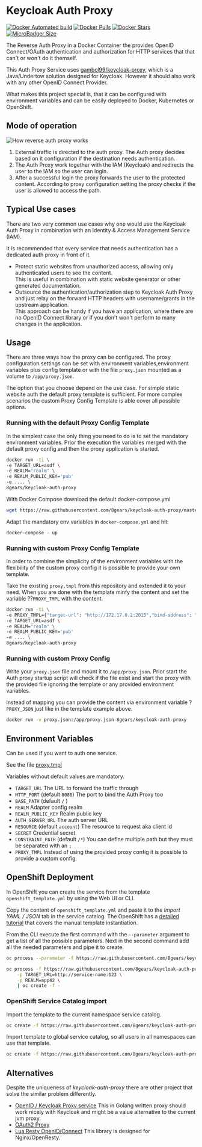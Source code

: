 # Keycloak Auth Proxy

[![Docker Automated build](https://img.shields.io/docker/automated/8gears/keycloak-auth-proxy.svg?style=flat-square)](https://hub.docker.com/r/8gears/keycloak-auth-proxy/)
[![Docker Pulls](https://img.shields.io/docker/pulls/8gears/keycloak-auth-proxy.svg?style=flat-square)](https://hub.docker.com/r/8gears/keycloak-auth-proxy/)
[![Docker Stars](https://img.shields.io/docker/stars/8gears/keycloak-auth-proxy.svg?style=flat-square)](https://hub.docker.com/r/8gears/keycloak-auth-proxy/)
[![MicroBadger Size](https://img.shields.io/microbadger/image-size/8gears/keycloak-auth-proxy.svg?style=flat-square)](https://hub.docker.com/r/8gears/keycloak-auth-proxy/)

The Reverse Auth Proxy in a Docker Container the provides OpenID Connect/OAuth authentication and authorization for HTTP services that that can't or won't do it themself.

This Auth Proxy Service uses [gambol99/keycloak-proxy](https://github.com/gambol99/keycloak-proxy), which is a Java/Undertow solution designed for Keycloak. However it should also work with any other OpenID Connect Provider.

What makes this project special is, that it can be configured with environment variables and can be easily deployed to Docker, Kubernetes or OpenShift.

## Mode of operation

![How reverse auth proxy works][prx_diag]

1. External traffic is directed to the auth proxy. The Auth proxy decides based on it configuration if the destination needs authentication.
2. The Auth Proxy work together with the IAM (Keycloak) and redirects the user to the IAM so the user can login.
3. After a successful login the proxy forwards the user to the protected content. According to proxy configuration setting the proxy checks if the user is allowed to access the path.

## Typical Use cases

There are two very common use cases why one would use the Keycloak Auth Proxy in combination with an Identity & Access Management Service (IAM).

It is recommended that every service that needs authentication has a dedicated auth proxy in front of it.

- Protect static websites from unauthorized access, allowing only authenticated users to see the content.  
  This is useful in combination with static website generator or other generated documentation.
- Outsource the authentication/authorization step to Keycloak Auth Proxy and just relay on the forward HTTP headers with username/grants in the upstream application.  
  This approach can be handy if you have an application, where there are no OpenID Connect library or if you don't won't perform to many changes in the application.

## Usage

There are three ways how the proxy can be configured.
The proxy configuration settings can be set with environment variables,environment variables plus config template or with the file `proxy.json` mounted as a volume to `/app/proxy.json`.

The option that you choose depend on the use case. For simple static website auth the default proxy template is sufficient. For more complex scenarios the custom Proxy Config Template is able cover all possible options.

### Running with the default Proxy Config Template

In the simplest case the only thing you need to do is to set the mandatory environment variables. Prior the execution the variables merged with the default proxy config and then the proxy application is started.

```sh
docker run -ti \
-e TARGET_URL=asdf \
-e REALM="realm" \
-e REALM_PUBLIC_KEY='pub'
-e .... \
8gears/keycloak-auth-proxy
```

With Docker Compose download the default docker-compose.yml

```sh
wget https://raw.githubusercontent.com/8gears/keycloak-auth-proxy/master/docker-compose.yml
```

Adapt the mandatory env variables in `docker-compose.yml` and hit:

```sh
docker-compose - up
```

### Running with custom Proxy Config Template

In order to combine the simplicity of the environment variables with the flexibility of the custom proxy config it is possible to provide your own template.

Take the existing `proxy.tmpl` from this repository and extended it to your need.
When you are done with the template minfy the content and set the variable ??`PROXY_TMPL` with the content.

```sh
docker run -ti \
-e PROXY_TMPL={"target-url": "http://172.17.0.2:2015","bind-address": "0.0.0.0", ....
-e TARGET_URL=asdf \
-e REALM="realm" \
-e REALM_PUBLIC_KEY='pub'
-e .... \
8gears/keycloak-auth-proxy
```

### Running with custom Proxy Config

Write your `proxy.json` file and mount it to `/app/proxy.json`. Prior start the Auth proxy startup script will check if the file exist and start the proxy with the provided file ignoring the template or any provided environment variables.

Instead of mapping you can provide the content via environment variable ?`PROXY_JSON` just like in the template example above.

```sh
docker run -v proxy.json:/app/proxy.json 8gears/keycloak-auth-proxy
```

## Environment Variables

Can be used if you want to auth one service.

See the file [proxy.tmpl](proxy.tmpl)

Variables without default values are mandatory.

- `TARGET_URL` The URL to forward the traffic through
- `HTTP_PORT` (default `8080`) The port to bind the Auth Proxy too
- `BASE_PATH` (default `/` )
- `REALM` Adapter config realm
- `REALM_PUBLIC_KEY` Realm public key
- `AUTH_SERVER_URL` The auth server URL
- `RESOURCE` (default `account`) The resource to request aka client id
- `SECRET` Credential secret
- `CONSTRAINT_PATH` (default `/*`) You can define multiple path but they must be separated with an `;`
- `PROXY_TMPL` Instead of using the provided proxy config it is possible to provide a custom config.

## OpenShift Deployment

In OpenShift you can create the service from the template `openshift_template.yml` by using the Web UI or CLI.

Copy the content of `openshift_template.yml` and paste it to the _Import YAML / JSON_ tab in the service catalog.
The OpenShift has a [detailed tutorial]([create_from_ui]) that covers the manual template instantiation.

From the CLI execute the first command with the `--parameter` argument to get a list of all the possible parameters.
Next in the second command add all the needed parameters and pipe it to create.

```sh
oc process --parameter -f https://raw.githubusercontent.com/8gears/keycloak-auth-proxy/master/openshift_template.yml

oc process -f https://raw.githubusercontent.com/8gears/keycloak-auth-proxy/master/openshift_template.yml \
    -p TARGET_URL=http://service-name:123 \
    -p REALM=app42 \
    | oc create -f -
```

### OpenShift Service Catalog import

Import the template to the current namespace service catalog.

```sh
oc create -f https://raw.githubusercontent.com/8gears/keycloak-auth-proxy/master/openshift_template.yml
```

Import template to global service catalog, so all users in all namespaces can use that template.

```sh
oc create -f https://raw.githubusercontent.com/8gears/keycloak-auth-proxy/master/openshift_template.yml -n openshift
```

## Alternatives

Despite the uniqueness of _keycloak-auth-proxy_ there are other project that solve the similar problem differently.

- [OpenID / Keycloak Proxy service](https://github.com/gambol99/keycloak-proxy) This in Golang written proxy should work nicely with Keycloak and might be a value alternative to the current jvm proxy.
- [OAuth2 Proxy](https://github.com/bitly/oauth2_proxy)
- [Lua Resty OpenID/Connect](https://github.com/pingidentity/lua-resty-openidc) This library is designed for Nginx/OpenResty.

<!-- Links -->

[kcp]: https://github.com/keycloak/keycloak/tree/master/proxy
[prx_diag]: https://cdn.rawgit.com/8gears/keycloak-auth-proxy/master/docs/images/How_Keycloak_Auth_Proxy_works.svg
[create_from_ui]: https://docs.openshift.org/latest/dev_guide/templates.html#creating-from-templates-using-the-web-console

